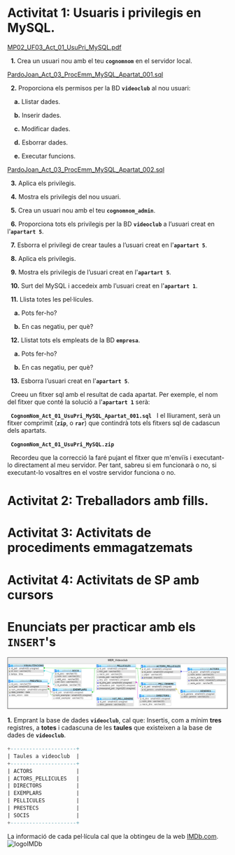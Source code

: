 # Activitat 1: Usuaris i privilegis en MySQL.

[MP02_UF03_Act_01_UsuPri_MySQL.pdf](./documents/MP02_UF03_Act_01_UsuPri_MySQL.pdf)

&nbsp;&nbsp;**1.** Crea un usuari nou amb el teu **`cognomnom`** en el servidor local.

[PardoJoan_Act_03_ProcEmm_MySQL_Apartat_001.sql](./procEmm/PardoJoan_Act_03_ProcEmm_MySQL_Apartat_001.sql)

&nbsp;&nbsp;**2.** Proporciona els permisos per la BD **`videoclub`** al nou usuari:

&nbsp;&nbsp;&nbsp;&nbsp;**a.** Llistar dades.

&nbsp;&nbsp;&nbsp;&nbsp;**b.** Inserir dades.

&nbsp;&nbsp;&nbsp;&nbsp;**c.** Modificar dades.

&nbsp;&nbsp;&nbsp;&nbsp;**d.** Esborrar dades.

&nbsp;&nbsp;&nbsp;&nbsp;**e.** Executar funcions.

[PardoJoan_Act_03_ProcEmm_MySQL_Apartat_002.sql](./procEmm/PardoJoan_Act_03_ProcEmm_MySQL_Apartat_002.sql)

&nbsp;&nbsp;**3.** Aplica els privilegis.

&nbsp;&nbsp;**4.** Mostra els privilegis del nou usuari.

&nbsp;&nbsp;**5.** Crea un usuari nou amb el teu **`cognomnom_admin`**.

&nbsp;&nbsp;**6.** Proporciona tots els privilegis per la BD **`videoclub`** a l’usuari creat
en l'**`apartart 5`**.

&nbsp;&nbsp;**7.** Esborra el privilegi de crear taules a l’usuari creat en l'**`apartart 5`**.

&nbsp;&nbsp;**8.** Aplica els privilegis.

&nbsp;&nbsp;**9.** Mostra els privilegis de l’usuari creat en l'**`apartart 5`**.

&nbsp;&nbsp;**10.** Surt del MySQL i accedeix amb l’usuari creat en l'**`apartart 1`**.

&nbsp;&nbsp;**11.** Llista totes les pel·lícules.

&nbsp;&nbsp;&nbsp;&nbsp;**a.** Pots fer-ho?

&nbsp;&nbsp;&nbsp;&nbsp;**b.** En cas negatiu, per què?

&nbsp;&nbsp;**12.** Llistat tots els empleats de la BD **`empresa`**.

&nbsp;&nbsp;&nbsp;&nbsp;**a.** Pots fer-ho?

&nbsp;&nbsp;&nbsp;&nbsp;**b.** En cas negatiu, per què?

&nbsp;&nbsp;**13.** Esborra l’usuari creat en l'**`apartart 5`**.


&nbsp;&nbsp;Creeu un fitxer sql amb el resultat de cada apartat. Per exemple, el nom del fitxer que
conté la solució a l'**`apartart 1`** serà:

&nbsp;&nbsp;**`CognomNom_Act_01_UsuPri_MySQL_Apartat_001.sql`**
&nbsp;&nbsp;I el lliurament, serà un fitxer comprimit (**`zip`**, o **`rar`**) que contindrà tots els fitxers sql de cadascun dels apartats.

&nbsp;&nbsp;**`CognomNom_Act_01_UsuPri_MySQL.zip`**

&nbsp;&nbsp;Recordeu que la correcció la faré pujant el fitxer que m'enviïs i executant-lo directament
al meu servidor. Per tant, sabreu si em funcionarà o no, si executant-lo vosaltres en el
vostre servidor funciona o no.

# Activitat 2: Treballadors amb fills.
# Activitat 3: Activitats de procediments emmagatzemats 
# Activitat 4: Activitats de SP amb cursors


# Enunciats per practicar amb els `INSERT`'s
![MER_Videoclub](./imatges/MER_Videoclub.png)


**1.** Emprant la base de dades **`videoclub`**, cal que:
Insertis, com a mínim **tres** registres, a **totes** i cadascuna de les **taules** que existeixen a la base de dades de **`videoclub`**.


~~~~sql
+---------------------+
| Taules a videoclub  |
+---------------------+
| ACTORS              |
| ACTORS_PELLICULES   |
| DIRECTORS           |
| EXEMPLARS           |
| PELLICULES          |
| PRESTECS            |
| SOCIS               |
+---------------------+
~~~~
La informació de cada pel·lícula cal que la obtingeu de la web [IMDb.com](https://www.imdb.com/). ![logoIMDb](https://upload.wikimedia.org/wikipedia/commons/thumb/6/69/IMDB_Logo_2016.svg/245px-IMDB_Logo_2016.svg.png)

